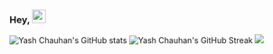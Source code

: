 ### Hey, <img src="https://github.com/rajput2107/rajput2107/blob/master/Assets/Hi.gif" width="24px" height="24px">

<img src="https://yc-stats.vercel.app/api?username=bojun1995&show_icons=true&count_private=true&border_radius=12&title_color=58a6ff&bg_color=161b22&show_owner=true&text_color=c9d1d9&icon_color=58a6ff&hide_border=true" alt="Yash Chauhan's GitHub stats" />

<img src="https://github-readme-streak-stats.herokuapp.com/?user=bojun1995&hide_border=true&background=161b22&ring=27d545&fire=27d545&currStreakLabel=27d545&currStreakNum=f0f6fc&sideLabels=c9d1d9&dates=8b949e&sideNums=f0f6fc&stroke=30363d" alt="Yash Chauhan's GitHub Streak" />

 <img  src="https://github-readme-stats.vercel.app/api/top-langs/?username=bojun1995&show_icons=true&count_private=true&border_radius=12&layout=compact&title_color=58a6ff&bg_color=161b22&show_owner=true&text_color=c9d1d9&icon_color=58a6ff&hide_border=true" />
 

